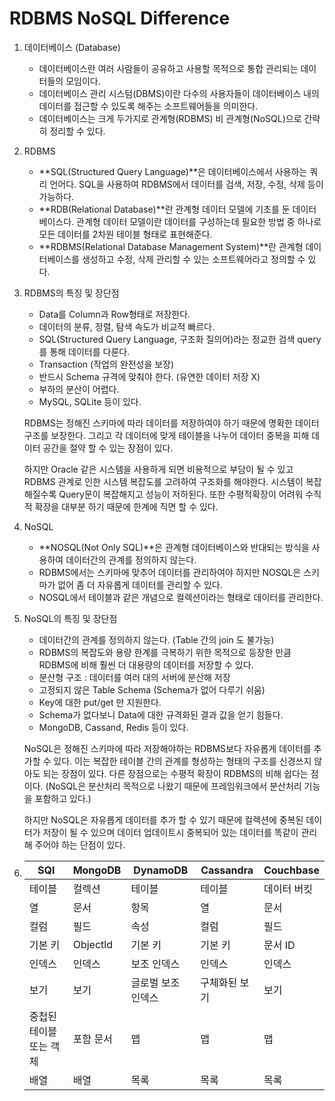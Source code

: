 # RDBMS NoSQL Difference

1. 데이터베이스 (Database)

   - 데이터베이스란 여러 사람들이 공유하고 사용할 목적으로 통합 관리되는 데이터들의 모임이다.
   - 데이터베이스 관리 시스텀(DBMS)이란 다수의 사용자들이 데이터베이스 내의 데이터를 접근할 수 있도록 해주는 소프트웨어들을 의미한다.
   - 데이터베이스는 크게 두가지로 관계형(RDBMS) 비 관계형(NoSQL)으로 간략히 정리할 수 있다.

2. RDBMS

   - **SQL(Structured Query Language)**은 데이터베이스에서 사용하는 쿼리 언어다.
     SQL을 사용하여 RDBMS에서 데이터를 검색, 저장, 수정, 삭제 등이 가능하다.
   - **RDB(Relational Database)**란 관계형 데이터 모델에 기초를 둔 데이터베이스다.
     관계형 데이터 모델이란 데이터를 구성하는데 필요한 방법 중 하나로 모든 데이터를 2차원 테이블 형태로 표현해준다.
   - **RDBMS(Relational Database Management System)**란 관계형 데이터베이스를 생성하고 수정, 삭제 관리할 수 있는 소프트웨어라고 정의할 수 있다.

3. RDBMS의 특징 및 장단점

   - Data를 Column과 Row형태로 저장한다.
   - 데이터의 분류, 정렬, 탐색 속도가 비교적 빠르다.
   - SQL(Structured Query Language, 구조화 질의어)라는 정교한 검색 query를 통해 데이터를 다룬다.
   - Transaction (작업의 완전성을 보장)
   - 반드시 Schema 규격에 맞춰야 한다. (유연한 데이터 저장 X)
   - 부하의 분산이 어렵다.
   - MySQL, SQLite 등이 있다.

   RDBMS는 정해진 스키마에 따라 데이터를 저장하여야 하기 때문에 명확한 데이터 구조를 보장한다. 그리고 각 데이터에 맞게 테이블을 나누어 데이터 중복을 피해 데이터 공간을 절약 할 수 있는 장점이 있다.

   하지만 Oracle 같은 시스템을 사용하게 되면 비용적으로 부담이 될 수 있고 RDBMS 관계로 인한 시스템 복잡도를 고려하여 구조화를 해야한다. 시스템이 복잡해질수록 Query문이 복잡해지고 성능이 저하된다. 또한 수평적확장이 어려워 수직적 확장을 대부분 하기 때문에 한계에 직면 할 수 있다.

4. NoSQL

   - **NOSQL(Not Only SQL)**은 관계형 데이터베이스와 반대되는 방식을 사용하여 데이터간의 관계를 정의하지 않는다.
   - RDBMS에서는 스키마에 맞추어 데이터를 관리하여야 하지만 NOSQL은 스키마가 없어 좀 더 자유롭게 데이터를 관리할 수 있다.
   - NOSQL에서 테이블과 같은 개념으로 컬렉션이라는 형태로 데이터를 관리한다.

5. NoSQL의 특징 및 장단점

   - 데이터간의 관계를 정의하지 않는다. (Table 간의 join 도 불가능)
   - RDBMS의 복잡도와 용량 한계를 극복하기 위한 목적으로 등장한 만큼 RDBMS에 비해 훨씬 더 대용량의 데이터를 저장할 수 있다.
   - 분산형 구조 : 데이터를 여러 대의 서버에 분산해 저장
   - 고정되지 않은 Table Schema (Schema가 없어 다루기 쉬움)
   - Key에 대한 put/get 만 지원한다.
   - Schema가 없다보니 Data에 대한 규격화된 결과 값을 얻기 힘들다.
   - MongoDB, Cassand, Redis 등이 있다.

   NoSQL은 정해진 스키마에 따라 저장해야하는 RDBMS보다 자유롭게 데이터를 추가할 수 있다. 이는 복잡한 테이블 간의 관계를 형성하는 형태의 구조를 신경쓰지 않아도 되는 장점이 있다. 다른 장점으로는 수평적 확장이 RDBMS의 비해 쉽다는 점이다. (NoSQL은 분산처리 목적으로 나왔기 때문에 프레임워크에서 분산처리 기능을 포함하고 있다.)

   하지만 NoSQL은 자유롭게 데이터를 추가 할 수 있기 때문에 컬렉션에 중복된 데이터가 저장이 될 수 있으며 데이터 업데이트시 중복되어 있는 데이터를 똑같이 관리해 주어야 하는 단점이 있다.

6. | SQl                     | MongoDB   | DynamoDB           | Cassandra     | Couchbase   |
   | ----------------------- | --------- | ------------------ | ------------- | :---------- |
   | 테이블                  | 컬렉션    | 테이블             | 테이블        | 데이터 버킷 |
   | 열                      | 문서      | 항목               | 열            | 문서        |
   | 컬럼                    | 필드      | 속성               | 컬럼          | 필드        |
   | 기본 키                 | Objectld  | 기본 키            | 기본 키       | 문서 ID     |
   | 인덱스                  | 인덱스    | 보조 인덱스        | 인덱스        | 인덱스      |
   | 보기                    | 보기      | 글로벌 보조 인덱스 | 구체화된 보기 | 보기        |
   | 중첩된 테이블 또는 객체 | 포함 문서 | 맵                 | 맵            | 맵          |
   | 배열                    | 배열      | 목록               | 목록          | 목록        |

   